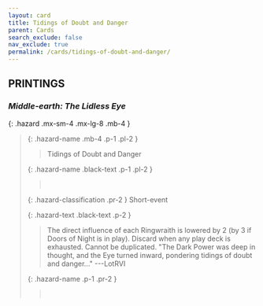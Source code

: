 ```yaml
---
layout: card
title: Tidings of Doubt and Danger
parent: Cards
search_exclude: false
nav_exclude: true
permalink: /cards/tidings-of-doubt-and-danger/
---
```


## PRINTINGS


### _Middle-earth: The Lidless Eye_

{: .hazard .mx-sm-4 .mx-lg-8 .mb-4 }
> {: .hazard-name .mb-4 .p-1 .pl-2 }
> > <div class="hazard-mp"></div>
> > <div class="card-name">Tidings of Doubt and Danger</div>
>
> {: .hazard-name .black-text .p-1 .pl-2 }
> > &nbsp;
>
> {: .hazard-classification .pr-2 }
> Short-event
>
> {: .hazard-text .black-text .p-2 }
> > The direct influence of each Ringwraith is lowered by 2 (by 3 if Doors of Night is in play). Discard when any play deck is exhausted. Cannot be duplicated.  "The Dark Power was deep in thought, and the Eye turned inward, pondering tidings of doubt and danger..." ---LotRVI 
>
> {: .hazard-name .p-1 .pr-2 }
> > <div class="card-shield"></div>
> > <div class="card-corruption">&nbsp;</div>
